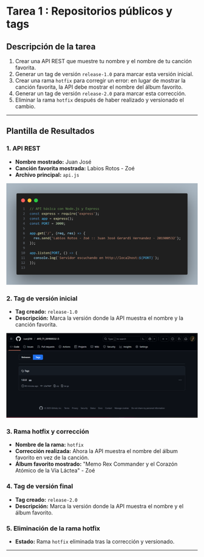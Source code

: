 # Tarea 1 : Repositorios públicos y tags

## Descripción de la tarea
1. Crear una API REST que muestre tu nombre y el nombre de tu canción favorita.
2. Generar un tag de versión `release-1.0` para marcar esta versión inicial.
3. Crear una rama `hotfix` para corregir un error: en lugar de mostrar la canción favorita, la API debe mostrar el nombre del álbum favorito.
4. Generar un tag de versión `release-2.0` para marcar esta corrección.
5. Eliminar la rama `hotfix` después de haber realizado y versionado el cambio.

---

## Plantilla de Resultados

### 1. API REST
- **Nombre mostrado:** Juan José
- **Canción favorita mostrada:** Labios Rotos - Zoé
- **Archivo principal:** `api.js`

![api](/img/code.png)

### 2. Tag de versión inicial
- **Tag creado:** `release-1.0`
- **Descripción:** Marca la versión donde la API muestra el nombre y la canción favorita.

![img_tagv1.0](/img/Captura%20de%20pantalla%202025-08-15%20183752.png)
### 3. Rama hotfix y corrección
- **Nombre de la rama:** `hotfix`
- **Corrección realizada:** Ahora la API muestra el nombre del álbum favorito en vez de la canción.
- **Álbum favorito mostrado:** "Memo Rex Commander y el Corazón Atómico de la Vía Láctea" - Zoé

### 4. Tag de versión final
- **Tag creado:** `release-2.0`
- **Descripción:** Marca la versión donde la API muestra el nombre y el álbum favorito.

### 5. Eliminación de la rama hotfix
- **Estado:** Rama `hotfix` eliminada tras la corrección y versionado.

---

